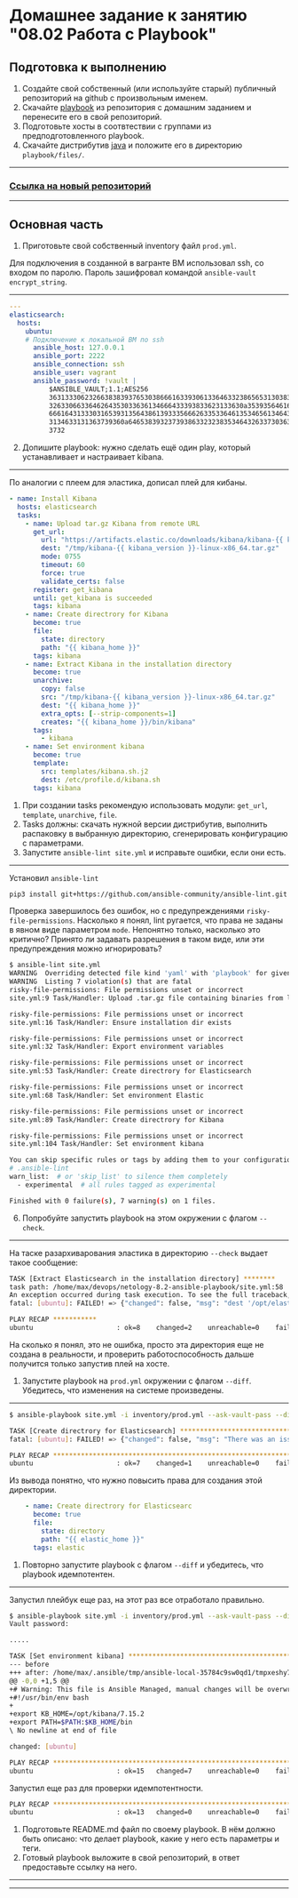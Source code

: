 # Домашнее задание к занятию "08.02 Работа с Playbook"

## Подготовка к выполнению
1. Создайте свой собственный (или используйте старый) публичный репозиторий на github с произвольным именем.
2. Скачайте [playbook](./playbook/) из репозитория с домашним заданием и перенесите его в свой репозиторий.
3. Подготовьте хосты в соотвтествии с группами из предподготовленного playbook. 
4. Скачайте дистрибутив [java](https://www.oracle.com/java/technologies/javase-jdk11-downloads.html) и положите его в директорию `playbook/files/`. 

---

### [Ссылка на новый репозиторий](https://github.com/maxship/netology-8.2-ansible-playbook)

---

## Основная часть
1. Приготовьте свой собственный inventory файл `prod.yml`.

Для подключения в созданной в вагранте ВМ использовал ssh, со входом по паролю. Пароль зашифровал командой `ansible-vault encrypt_string`.

---

```yml
---
elasticsearch:
  hosts:
    ubuntu:
    # Подключение к локальной ВМ по ssh
      ansible_host: 127.0.0.1
      ansible_port: 2222
      ansible_connection: ssh
      ansible_user: vagrant
      ansible_password: !vault |
          $ANSIBLE_VAULT;1.1;AES256
          36313330623266383839376530386661633930613364633238656531303832373338353536643834
          3263306633646264353033636134666433393833623133630a353935646161386637623930313038
          66616431333031653931356438613933356662633533646135346561346430373235306135313464
          3134633131363739360a646538393237393863323238353464326337303633393839333662376130
          3732
```

2. Допишите playbook: нужно сделать ещё один play, который устанавливает и настраивает kibana.

---

По аналогии с плеем для эластика, дописал плей для кибаны.

```yml
- name: Install Kibana
  hosts: elasticsearch
  tasks:
    - name: Upload tar.gz Kibana from remote URL
      get_url:
        url: "https://artifacts.elastic.co/downloads/kibana/kibana-{{ kibana_version }}-linux-x86_64.tar.gz"
        dest: "/tmp/kibana-{{ kibana_version }}-linux-x86_64.tar.gz"
        mode: 0755
        timeout: 60
        force: true
        validate_certs: false
      register: get_kibana
      until: get_kibana is succeeded
      tags: kibana
    - name: Create directrory for Kibana
      become: true
      file:
        state: directory
        path: "{{ kibana_home }}"
      tags: kibana
    - name: Extract Kibana in the installation directory
      become: true
      unarchive:
        copy: false
        src: "/tmp/kibana-{{ kibana_version }}-linux-x86_64.tar.gz"
        dest: "{{ kibana_home }}"
        extra_opts: [--strip-components=1]
        creates: "{{ kibana_home }}/bin/kibana"
      tags:
        - kibana
    - name: Set environment kibana
      become: true
      template:
        src: templates/kibana.sh.j2
        dest: /etc/profile.d/kibana.sh
      tags: kibana
```

1. При создании tasks рекомендую использовать модули: `get_url`, `template`, `unarchive`, `file`.
2. Tasks должны: скачать нужной версии дистрибутив, выполнить распаковку в выбранную директорию, сгенерировать конфигурацию с параметрами.
3. Запустите `ansible-lint site.yml` и исправьте ошибки, если они есть.

---

Установил `ansible-lint` 

```sh
pip3 install git+https://github.com/ansible-community/ansible-lint.git
```

Проверка завершилось без ошибок, но с предупреждениями `risky-file-permissions`. Насколько я понял, lint ругается, что права не заданы в явном виде параметром `mode`. Непонятно только, насколько это критично? Принято ли задавать разрешения в таком виде, или эти предупреждения можно игнорировать?

```sh
$ ansible-lint site.yml
WARNING  Overriding detected file kind 'yaml' with 'playbook' for given positional argument: site.yml
WARNING  Listing 7 violation(s) that are fatal
risky-file-permissions: File permissions unset or incorrect
site.yml:9 Task/Handler: Upload .tar.gz file containing binaries from local storage

risky-file-permissions: File permissions unset or incorrect
site.yml:16 Task/Handler: Ensure installation dir exists

risky-file-permissions: File permissions unset or incorrect
site.yml:32 Task/Handler: Export environment variables

risky-file-permissions: File permissions unset or incorrect
site.yml:53 Task/Handler: Create directrory for Elasticsearch

risky-file-permissions: File permissions unset or incorrect
site.yml:68 Task/Handler: Set environment Elastic

risky-file-permissions: File permissions unset or incorrect
site.yml:89 Task/Handler: Create directrory for Kibana

risky-file-permissions: File permissions unset or incorrect
site.yml:104 Task/Handler: Set environment kibana

You can skip specific rules or tags by adding them to your configuration file:
# .ansible-lint
warn_list:  # or 'skip_list' to silence them completely
  - experimental  # all rules tagged as experimental

Finished with 0 failure(s), 7 warning(s) on 1 files.
```

6. Попробуйте запустить playbook на этом окружении с флагом `--check`.

---

На таске разархиварования эластика в директорию `--check` выдает такое сообщение:
```sh
TASK [Extract Elasticsearch in the installation directory] ********
task path: /home/max/devops/netology-8.2-ansible-playbook/site.yml:58
An exception occurred during task execution. To see the full traceback, use -vvv. The error was: NoneType: None
fatal: [ubuntu]: FAILED! => {"changed": false, "msg": "dest '/opt/elastic/7.15.2' must be an existing dir"}

PLAY RECAP ***********
ubuntu                     : ok=8    changed=2    unreachable=0    failed=1    skipped=1    rescued=0    ignored=0 
```
На сколько я понял, это не ошибка, просто эта директория еще не создана в реальности, и проверить работоспособность дальше получится только запустив плей на хосте.

1. Запустите playbook на `prod.yml` окружении с флагом `--diff`. Убедитесь, что изменения на системе произведены.

---

```sh
$ ansible-playbook site.yml -i inventory/prod.yml --ask-vault-pass --diff

TASK [Create directrory for Elasticsearch] ********************************************************************************************************
fatal: [ubuntu]: FAILED! => {"changed": false, "msg": "There was an issue creating /opt/elastic as requested: [Errno 13] Permission denied: b'/opt/elastic'", "path": "/opt/elastic/7.15.2"}

PLAY RECAP ****************************************************************************************************************************************
ubuntu                     : ok=7    changed=1    unreachable=0    failed=1    skipped=1    rescued=0    ignored=0 
```
Из вывода понятно, что нужно повысить права для создания этой директории.

```yml
    - name: Create directrory for Elasticsearc
      become: true
      file:
        state: directory
        path: "{{ elastic_home }}"
      tags: elastic
```


1. Повторно запустите playbook с флагом `--diff` и убедитесь, что playbook идемпотентен.
   
---   

Запустил плейбук еще раз, на этот раз все отработало правильно.

```sh
$ ansible-playbook site.yml -i inventory/prod.yml --ask-vault-pass --diff
Vault password: 

.....

TASK [Set environment kibana] *********************************************************************************************************************
--- before
+++ after: /home/max/.ansible/tmp/ansible-local-35784c9sw0qd1/tmpxeshy7xy/kibana.sh.j2
@@ -0,0 +1,5 @@
+# Warning: This file is Ansible Managed, manual changes will be overwritten on next playbook run.
+#!/usr/bin/env bash
+
+export KB_HOME=/opt/kibana/7.15.2
+export PATH=$PATH:$KB_HOME/bin
\ No newline at end of file

changed: [ubuntu]

PLAY RECAP ****************************************************************************************************************************************
ubuntu                     : ok=15   changed=7    unreachable=0    failed=0    skipped=1    rescued=0    ignored=0 
```

Запустил еще раз для проверки идемпотентности.

```sh
PLAY RECAP ****************************************************************************************************************************************
ubuntu                     : ok=13   changed=0    unreachable=0    failed=0    skipped=3    rescued=0    ignored=0 
```


1.  Подготовьте README.md файл по своему playbook. В нём должно быть описано: что делает playbook, какие у него есть параметры и теги.
2.   Готовый playbook выложите в свой репозиторий, в ответ предоставьте ссылку на него.

---



---
